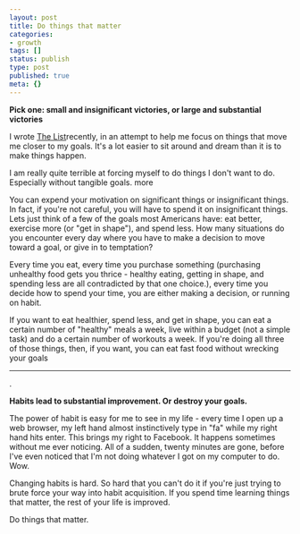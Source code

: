```yaml
---
layout: post
title: Do things that matter
categories:
- growth
tags: []
status: publish
type: post
published: true
meta: {}
---
```




**Pick one: small and insignificant victories, or large and substantial victories**

I wrote 
[The List](/blog/2013/06/14/the-list)recently, in an attempt to help me focus on things that move me closer to my goals. It's a lot easier to sit around and dream than it is to make things happen.



I am really quite terrible at forcing myself to do things I don't want to do. Especially without tangible goals.
more



You can expend your motivation on significant things or insignificant things. In fact, if you're not careful, you will 
have to spend it on insignificant things. Lets just think of a few of the goals most Americans have: eat better, exercise more (or "get in shape"), and spend less. How many situations do you encounter every day where you have to make a decision to move toward a goal, or give in to temptation?



Every time you eat, every time you purchase something (purchasing unhealthy food gets you thrice - healthy eating, getting in shape, and spending less are all contradicted by that one choice.), every time you decide how to spend your time, you are either making a decision, or running on habit.



If you want to eat healthier, spend less, and get in shape, you can eat a certain number of "healthy" meals a week, live within a budget (not a simple task) and do a certain number of workouts a week. If you're doing all three of those things, then, if you want, you can eat fast food without wrecking your goals
****
.



**Habits lead to substantial improvement. Or destroy your goals.**



The power of habit is easy for me to see in my life - every time I open up a web browser, my left hand almost instinctively type in "fa" while my right hand hits enter. This brings my right to Facebook. It happens sometimes without me ever noticing. All of a sudden, twenty minutes are gone, before I've even noticed that I'm not doing whatever I got on my computer to do. Wow.



Changing habits is hard. So hard that you can't do it if you're just trying to brute force your way into habit acquisition. If you spend time learning things that matter, the rest of your life is improved.



Do things that matter.
